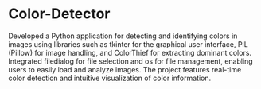 # Color-Detector
Developed a Python application for detecting and identifying colors in images using libraries such as tkinter for the graphical user interface, PIL (Pillow) for image handling, and ColorThief for extracting dominant colors. Integrated filedialog for file selection and os for file management, enabling users to easily load and analyze images. The project features real-time color detection and intuitive visualization of color information.
